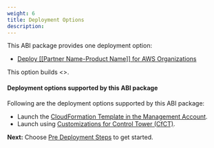 ```yaml
---
weight: 6
title: Deployment Options
description: 
---
```


This ABI package provides one deployment option:

* [Deploy [[Partner Name-Product Name]] for AWS Organizations](quick-link)

This option builds <>.


#### Deployment options supported by this ABI package

Following are the deployment options supported by this ABI package:

* Launch the [CloudFormation Template in the Management Account](/launch-using-cloudformation/index.html).
* Launch using [Customizations for Control Tower (CfCT)](/launch-using-cfct/index.html).


**Next:** Choose [Pre Deployment Steps](/pre-deployment-steps/index.html) to get started.